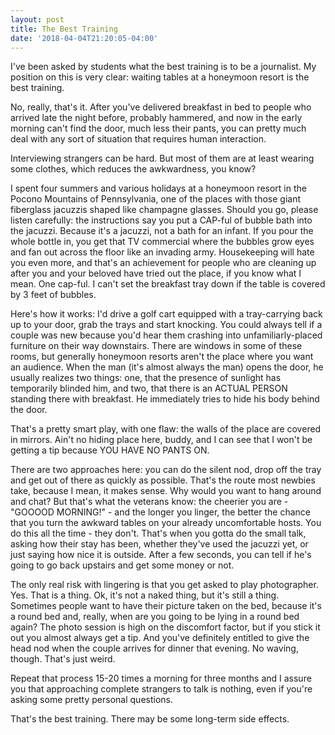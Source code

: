 ```yaml
---
layout: post
title: The Best Training
date: '2018-04-04T21:20:05-04:00'
---
```


I've been asked by students what the best training is to be a journalist. My position on this is very clear: waiting tables at a honeymoon resort is the best training.

No, really, that's it. After you've delivered breakfast in bed to people who arrived late the night before, probably hammered, and now in the early morning can't find the door, much less their pants, you can pretty much deal with any sort of situation that requires human interaction.

Interviewing strangers can be hard. But most of them are at least wearing some clothes, which reduces the awkwardness, you know?

I spent four summers and various holidays at a honeymoon resort in the Pocono Mountains of Pennsylvania, one of the places with those giant fiberglass jacuzzis shaped like champagne glasses. Should you go, please listen carefully: the instructions say you put a CAP-ful of bubble bath into the jacuzzi. Because it's a jacuzzi, not a bath for an infant. If you pour the whole bottle in, you get that TV commercial where the bubbles grow eyes and fan out across the floor like an invading army. Housekeeping will hate you even more, and that's an achievement for people who are cleaning up after you and your beloved have tried out the place, if you know what I mean. One cap-ful. I can't set the breakfast tray down if the table is covered by 3 feet of bubbles.

Here's how it works: I'd drive a golf cart equipped with a tray-carrying back up to your door, grab the trays and start knocking. You could always tell if a couple was new because you'd hear them crashing into unfamiliarly-placed furniture on their way downstairs. There are windows in some of these rooms, but generally honeymoon resorts aren't the place where you want an audience. When the man (it's almost always the man) opens the door, he usually realizes two things: one, that the presence of sunlight has temporarily blinded him, and two, that there is an ACTUAL PERSON standing there with breakfast. He immediately tries to hide his body behind the door.

That's a pretty smart play, with one flaw: the walls of the place are covered in mirrors. Ain't no hiding place here, buddy, and I can see that I won't be getting a tip because YOU HAVE NO PANTS ON.

There are two approaches here: you can do the silent nod, drop off the tray and get out of there as quickly as possible. That's the route most newbies take, because I mean, it makes sense. Why would you want to hang around and chat? But that's what the veterans know: the cheerier you are - "GOOOOD MORNING!" - and the longer you linger, the better the chance that you turn the awkward tables on your already uncomfortable hosts. You do this all the time - they don't. That's when you gotta do the small talk, asking how their stay has been, whether they've used the jacuzzi yet, or just saying how nice it is outside. After a few seconds, you can tell if he's going to go back upstairs and get some money or not.

The only real risk with lingering is that you get asked to play photographer. Yes. That is a thing. Ok, it's not a naked thing, but it's still a thing. Sometimes people want to have their picture taken on the bed, because it's a round bed and, really, when are you going to be lying in a round bed again? The photo session is high on the discomfort factor, but if you stick it out you almost always get a tip. And you've definitely entitled to give the head nod when the couple arrives for dinner that evening. No waving, though. That's just weird.

Repeat that process 15-20 times a morning for three months and I assure you that approaching complete strangers to talk is nothing, even if you're asking some pretty personal questions.

That's the best training. There may be some long-term side effects.
